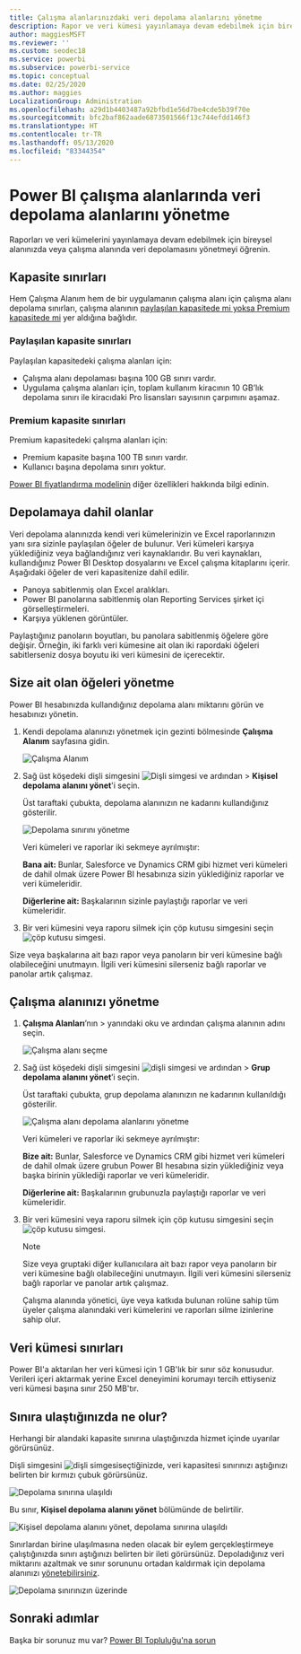 ```yaml
---
title: Çalışma alanlarınızdaki veri depolama alanlarını yönetme
description: Rapor ve veri kümesi yayınlamaya devam edebilmek için bireysel veya çalışma alanlarınızla veri depolama alanlarınızı yönetmeyi öğrenin.
author: maggiesMSFT
ms.reviewer: ''
ms.custom: seodec18
ms.service: powerbi
ms.subservice: powerbi-service
ms.topic: conceptual
ms.date: 02/25/2020
ms.author: maggies
LocalizationGroup: Administration
ms.openlocfilehash: a29d1b4403487a92bfbd1e56d7be4cde5b39f70e
ms.sourcegitcommit: bfc2baf862aade6873501566f13c744efdd146f3
ms.translationtype: HT
ms.contentlocale: tr-TR
ms.lasthandoff: 05/13/2020
ms.locfileid: "83344354"
---
```

# <a name="manage-data-storage-in-power-bi-workspaces"></a>Power BI çalışma alanlarında veri depolama alanlarını yönetme

Raporları ve veri kümelerini yayınlamaya devam edebilmek için bireysel alanınızda veya çalışma alanında veri depolamasını yönetmeyi öğrenin.

## <a name="capacity-limits"></a>Kapasite sınırları

Hem Çalışma Alanım hem de bir uygulamanın çalışma alanı için çalışma alanı depolama sınırları, çalışma alanının [paylaşılan kapasitede mi yoksa Premium kapasitede mi](../fundamentals/service-basic-concepts.md#capacities) yer aldığına bağlıdır.

### <a name="shared-capacity-limits"></a>Paylaşılan kapasite sınırları
Paylaşılan kapasitedeki çalışma alanları için: 

- Çalışma alanı depolaması başına 100 GB sınırı vardır.
- Uygulama çalışma alanları için, toplam kullanım kiracının 10 GB’lık depolama sınırı ile kiracıdaki Pro lisansları sayısının çarpımını aşamaz.

### <a name="premium-capacity-limits"></a>Premium kapasite sınırları
Premium kapasitedeki çalışma alanları için:
- Premium kapasite başına 100 TB sınırı vardır.
- Kullanıcı başına depolama sınırı yoktur.

[Power BI fiyatlandırma modelinin](https://powerbi.microsoft.com/pricing) diğer özellikleri hakkında bilgi edinin.

## <a name="whats-included-in-storage"></a>Depolamaya dahil olanlar

Veri depolama alanınızda kendi veri kümelerinizin ve Excel raporlarınızın yanı sıra sizinle paylaşılan öğeler de bulunur. Veri kümeleri karşıya yüklediğiniz veya bağlandığınız veri kaynaklarıdır. Bu veri kaynakları, kullandığınız Power BI Desktop dosyalarını ve Excel çalışma kitaplarını içerir. Aşağıdaki öğeler de veri kapasitenize dahil edilir.

* Panoya sabitlenmiş olan Excel aralıkları.
* Power BI panolarına sabitlenmiş olan Reporting Services şirket içi görselleştirmeleri.
* Karşıya yüklenen görüntüler.

Paylaştığınız panoların boyutları, bu panolara sabitlenmiş öğelere göre değişir. Örneğin, iki farklı veri kümesine ait olan iki rapordaki öğeleri sabitlerseniz dosya boyutu iki veri kümesini de içerecektir.

<a name="manage"/>

## <a name="manage-items-you-own"></a>Size ait olan öğeleri yönetme

Power BI hesabınızda kullandığınız depolama alanı miktarını görün ve hesabınızı yönetin.

1. Kendi depolama alanınızı yönetmek için gezinti bölmesinde **Çalışma Alanım** sayfasına gidin.
   
    ![Çalışma Alanım](media/service-admin-manage-your-data-storage-in-power-bi/pbi_myworkspace.png)

2. Sağ üst köşedeki dişli simgesini ![Dişli simgesi](media/service-admin-manage-your-data-storage-in-power-bi/pbi_gearicon.png) ve ardından \> **Kişisel depolama alanını yönet**'i seçin.
   
    Üst taraftaki çubukta, depolama alanınızın ne kadarını kullandığınız gösterilir.
   
    ![Depolama sınırını yönetme](media/service-admin-manage-your-data-storage-in-power-bi/pbi_persnlstorage.png)
   
    Veri kümeleri ve raporlar iki sekmeye ayrılmıştır:
   
    **Bana ait:** Bunlar, Salesforce ve Dynamics CRM gibi hizmet veri kümeleri de dahil olmak üzere Power BI hesabınıza sizin yüklediğiniz raporlar ve veri kümeleridir.  

    **Diğerlerine ait:** Başkalarının sizinle paylaştığı raporlar ve veri kümeleridir.
1. Bir veri kümesini veya raporu silmek için çöp kutusu simgesini seçin ![çöp kutusu simgesi](media/service-admin-manage-your-data-storage-in-power-bi/pbi_deleteicon.png).

Size veya başkalarına ait bazı rapor veya panoların bir veri kümesine bağlı olabileceğini unutmayın. İlgili veri kümesini silerseniz bağlı raporlar ve panolar artık çalışmaz.

## <a name="manage-your-workspace"></a>Çalışma alanınızı yönetme
1. **Çalışma Alanları**’nın \> yanındaki oku ve ardından çalışma alanının adını seçin.
   
    ![Çalışma alanı seçme](media/service-admin-manage-your-data-storage-in-power-bi/pbi_groupworkspaces.png)
2. Sağ üst köşedeki dişli simgesini ![dişli simgesi](media/service-admin-manage-your-data-storage-in-power-bi/pbi_gearicon.png) ve ardından \> **Grup depolama alanını yönet**’i seçin.
   
    Üst taraftaki çubukta, grup depolama alanınızın ne kadarının kullanıldığı gösterilir.
   
    ![Çalışma alanı depolama alanlarını yönetme](media/service-admin-manage-your-data-storage-in-power-bi/pbi_groupstorage.png)
   
    Veri kümeleri ve raporlar iki sekmeye ayrılmıştır:
   
    **Bize ait:** Bunlar, Salesforce ve Dynamics CRM gibi hizmet veri kümeleri de dahil olmak üzere grubun Power BI hesabına sizin yüklediğiniz veya başka birinin yüklediği raporlar ve veri kümeleridir.

    **Diğerlerine ait:** Başkalarının grubunuzla paylaştığı raporlar ve veri kümeleridir.

3. Bir veri kümesini veya raporu silmek için çöp kutusu simgesini seçin ![çöp kutusu simgesi](media/service-admin-manage-your-data-storage-in-power-bi/pbi_deleteicon.png).
   
   > [!NOTE]
   > Size veya gruptaki diğer kullanıcılara ait bazı rapor veya panoların bir veri kümesine bağlı olabileceğini unutmayın. İlgili veri kümesini silerseniz bağlı raporlar ve panolar artık çalışmaz.
   
   Çalışma alanında yönetici, üye veya katkıda bulunan rolüne sahip tüm üyeler çalışma alanındaki veri kümelerini ve raporları silme izinlerine sahip olur.

## <a name="dataset-limits"></a>Veri kümesi sınırları
Power BI'a aktarılan her veri kümesi için 1 GB'lık bir sınır söz konusudur. Verileri içeri aktarmak yerine Excel deneyimini korumayı tercih ettiyseniz veri kümesi başına sınır 250 MB'tır.

## <a name="what-happens-when-you-reach-a-limit"></a>Sınıra ulaştığınızda ne olur?
Herhangi bir alandaki kapasite sınırına ulaştığınızda hizmet içinde uyarılar görürsünüz. 

Dişli simgesini ![dişli simgesi](media/service-admin-manage-your-data-storage-in-power-bi/pbi_gearicon.png)seçtiğinizde, veri kapasitesi sınırınızı aştığınızı belirten bir kırmızı çubuk görürsünüz.

![Depolama sınırına ulaşıldı](media/service-admin-manage-your-data-storage-in-power-bi/manage-storage-limit.png)

Bu sınır, **Kişisel depolama alanını yönet** bölümünde de belirtilir.

 ![Kişisel depolama alanını yönet, depolama sınırına ulaşıldı](media/service-admin-manage-your-data-storage-in-power-bi/manage-storage-limit2.png)

 Sınırlardan birine ulaşılmasına neden olacak bir eylem gerçekleştirmeye çalıştığınızda sınırı aştığınızı belirten bir ileti görürsünüz. Depoladığınız veri miktarını azaltmak ve sınır sorununu ortadan kaldırmak için depolama alanınızı [yönetebilirsiniz](#manage).

 ![Depolama sınırınızın üzerinde](media/service-admin-manage-your-data-storage-in-power-bi/powerbi-pro-over-limit.png)

 ## <a name="next-steps"></a>Sonraki adımlar

 Başka bir sorunuz mu var? [Power BI Topluluğu'na sorun](https://community.powerbi.com/)
